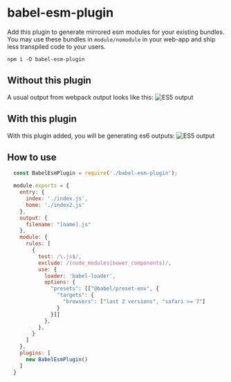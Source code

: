 # babel-esm-plugin
Add this plugin to generate mirrored esm modules for your existing bundles. You may use these bundles in `module/nomodule` in your web-app and ship less transpiled code to your users.

```
npm i -D babel-esm-plugin
```

## Without this plugin
A usual output from webpack output looks like this:
![ES5 output](https://raw.githubusercontent.com/prateekbh/babel-esm-plugin/master/images/es5-screenshot.png)

## With this plugin
With this plugin added, you will be generating es6 outputs:
![ES5 output](https://raw.githubusercontent.com/prateekbh/babel-esm-plugin/master/images/es6-screenshot.png)

## How to use
```js
  const BabelEsmPlugin = require('./babel-esm-plugin');

  module.exports = {
    entry: {
      index: './index.js',
      home: './index2.js'
    },
    output: {
      filename: "[name].js"
    },
    module: {
      rules: [
        {
          test: /\.js$/,
          exclude: /(node_modules|bower_components)/,
          use: {
            loader: 'babel-loader',
            options: {
              "presets": [["@babel/preset-env", {
                "targets": {
                  "browsers": ["last 2 versions", "safari >= 7"]
                }
              }]]
            },
          },
        }
      ]
    },
    plugins: [
      new BabelEsmPlugin()
    ]
  }
```
